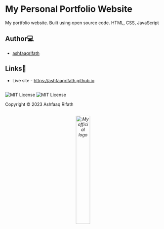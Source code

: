 # My Personal Portfolio Website

My portfolio website. Built using open source code. HTML, CSS, JavaScript

## Author💻

- [ashfaaqrifath](https://github.com/ashfaaqrifath/)

## Links🔗

- Live site - https://ashfaaqrifath.github.io


##

![MIT License](https://img.shields.io/github/followers/ashfaaqrifath?style=social)
![MIT License](https://img.shields.io/github/stars/ashfaaqrifath/ashfaaqrifath.github.io?style=social)


Copyright © 2023 Ashfaaq Rifath
##
<h6 align="center">
  <a href="https://ashfaaqrifath.github.io">
    <img src="https://ashfaaqrifath.github.io/assets/images/mylogo9.png" alt="My official logo" width="30%">
  </a>
</h6>
